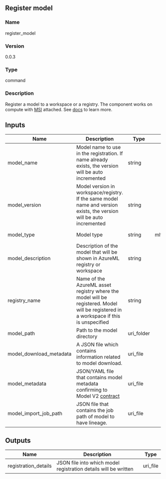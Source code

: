 ## Register model

### Name 

register_model

### Version 

0.0.3

### Type 

command

### Description 

Register a model to a workspace or a registry. The component works on compute with [MSI](https://learn.microsoft.com/en-us/azure/machine-learning/how-to-create-manage-compute-instance?tabs=python) attached. See [docs](https://aka.ms/azureml/components/register_model) to learn more.

## Inputs 

| Name                    | Description                                                                                                                                  | Type       | Default      | Optional | Enum                             |
| ----------------------- | -------------------------------------------------------------------------------------------------------------------------------------------- | ---------- | ------------ | -------- | -------------------------------- |
| model_name              | Model name to use in the registration. If name already exists, the version will be auto incremented                                          | string     |              | True     |                                  |
| model_version           | Model version in workspace/registry. If the same model name and version exists, the version will be auto incremented                         | string     |              | True     |                                  |
| model_type              | Model type                                                                                                                                   | string     | mlflow_model | True     | ['custom_model', 'mlflow_model'] |
| model_description       | Description of the model that will be shown in AzureML registry or workspace                                                                 | string     |              | True     |                                  |
| registry_name           | Name of the AzureML asset registry where the model will be registered. Model will be registered in a workspace if this is unspecified        | string     |              | True     |                                  |
| model_path              | Path to the model directory                                                                                                                  | uri_folder |              | False    |                                  |
| model_download_metadata | A JSON file which contains information related to model download.                                                                            | uri_file   |              | True     |                                  |
| model_metadata          | JSON/YAML file that contains model metadata confirming to Model V2 [contract](https://azuremlschemas.azureedge.net/latest/model.schema.json) | uri_file   |              | True     |                                  |
| model_import_job_path   | JSON file that contains the job path of model to have lineage.                                                                               | uri_file   |              | True     |                                  |

## Outputs 

| Name                 | Description                                                     | Type     |
| -------------------- | --------------------------------------------------------------- | -------- |
| registration_details | JSON file into which model registration details will be written | uri_file |